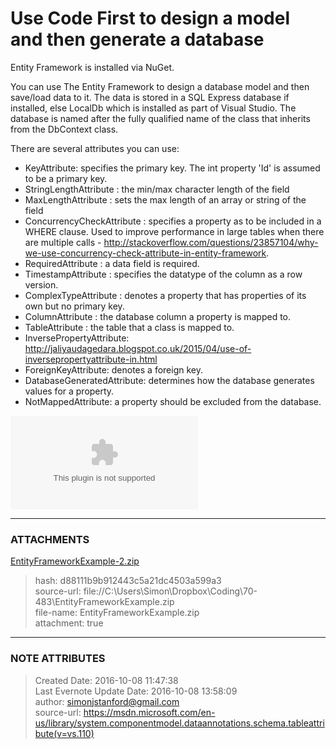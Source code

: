 # Use Code First to design a model and then generate a database

Entity Framework is installed via NuGet.

  

You can use The Entity Framework to design a database model and then save/load
data to it.  The data is stored in a SQL Express database if installed, else
LocalDb which is installed as part of Visual Studio.  The database is named
after the fully qualified name of the class that inherits from the DbContext
class.

  

There are several attributes you can use:

  * KeyAttribute: specifies the primary key. The int property 'Id' is assumed to be a primary key.
  * StringLengthAttribute : the min/max character length of the field
  * MaxLengthAttribute : sets the max length of an array or string of the field
  * ConcurrencyCheckAttribute : specifies a property as to be included in a WHERE clause. Used to improve performance in large tables when there are multiple calls - <http://stackoverflow.com/questions/23857104/why-we-use-concurrency-check-attribute-in-entity-framework>. 
  * RequiredAttribute : a data field is required.
  * TimestampAttribute : specifies the datatype of the column as a row version.
  * ComplexTypeAttribute : denotes a property that has properties of its own but no primary key.
  * ColumnAttribute : the database column a property is mapped to.
  * TableAttribute : the table that a class is mapped to.
  * InversePropertyAttribute: <http://jaliyaudagedara.blogspot.co.uk/2015/04/use-of-inversepropertyattribute-in.html>
  * ForeignKeyAttribute: denotes a foreign key.
  * DatabaseGeneratedAttribute: determines how the database generates values for a property.
  * NotMappedAttribute: a property should be excluded from the database.

  

![noteattachment1][d88111b9b912443c5a21dc4503a599a3]  


---
### ATTACHMENTS
[d88111b9b912443c5a21dc4503a599a3]: media/EntityFrameworkExample-2.zip
[EntityFrameworkExample-2.zip](media/EntityFrameworkExample-2.zip)
>hash: d88111b9b912443c5a21dc4503a599a3  
>source-url: file://C:\Users\Simon\Dropbox\Coding\70-483\EntityFrameworkExample.zip  
>file-name: EntityFrameworkExample.zip  
>attachment: true  

---
### NOTE ATTRIBUTES
>Created Date: 2016-10-08 11:47:38  
>Last Evernote Update Date: 2016-10-08 13:58:09  
>author: simonjstanford@gmail.com  
>source-url: https://msdn.microsoft.com/en-us/library/system.componentmodel.dataannotations.schema.tableattribute(v=vs.110)  
<!--stackedit_data:
eyJoaXN0b3J5IjpbMTQyNzczODY2MV19
-->